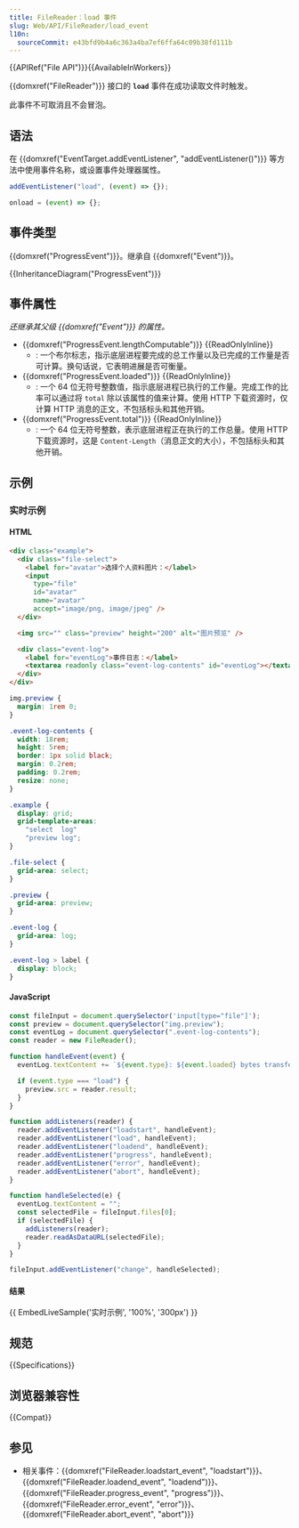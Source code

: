 ```yaml
---
title: FileReader：load 事件
slug: Web/API/FileReader/load_event
l10n:
  sourceCommit: e43bfd9b4a6c363a4ba7ef6ffa64c09b38fd111b
---
```


{{APIRef("File API")}}{{AvailableInWorkers}}

{{domxref("FileReader")}} 接口的 **`load`** 事件在成功读取文件时触发。

此事件不可取消且不会冒泡。

## 语法

在 {{domxref("EventTarget.addEventListener", "addEventListener()")}} 等方法中使用事件名称，或设置事件处理器属性。

```js
addEventListener("load", (event) => {});

onload = (event) => {};
```

## 事件类型

{{domxref("ProgressEvent")}}。继承自 {{domxref("Event")}}。

{{InheritanceDiagram("ProgressEvent")}}

## 事件属性

_还继承其父级 {{domxref("Event")}} 的属性。_

- {{domxref("ProgressEvent.lengthComputable")}} {{ReadOnlyInline}}
  - : 一个布尔标志，指示底层进程要完成的总工作量以及已完成的工作量是否可计算。换句话说，它表明进展是否可衡量。
- {{domxref("ProgressEvent.loaded")}} {{ReadOnlyInline}}
  - : 一个 64 位无符号整数值，指示底层进程已执行的工作量。完成工作的比率可以通过将 `total` 除以该属性的值来计算。使用 HTTP 下载资源时，仅计算 HTTP 消息的正文，不包括标头和其他开销。
- {{domxref("ProgressEvent.total")}} {{ReadOnlyInline}}
  - : 一个 64 位无符号整数，表示底层进程正在执行的工作总量。使用 HTTP 下载资源时，这是 `Content-Length`（消息正文的大小），不包括标头和其他开销。

## 示例

### 实时示例

#### HTML

```html
<div class="example">
  <div class="file-select">
    <label for="avatar">选择个人资料图片：</label>
    <input
      type="file"
      id="avatar"
      name="avatar"
      accept="image/png, image/jpeg" />
  </div>

  <img src="" class="preview" height="200" alt="图片预览" />

  <div class="event-log">
    <label for="eventLog">事件日志：</label>
    <textarea readonly class="event-log-contents" id="eventLog"></textarea>
  </div>
</div>
```

```css hidden
img.preview {
  margin: 1rem 0;
}

.event-log-contents {
  width: 18rem;
  height: 5rem;
  border: 1px solid black;
  margin: 0.2rem;
  padding: 0.2rem;
  resize: none;
}

.example {
  display: grid;
  grid-template-areas:
    "select  log"
    "preview log";
}

.file-select {
  grid-area: select;
}

.preview {
  grid-area: preview;
}

.event-log {
  grid-area: log;
}

.event-log > label {
  display: block;
}
```

#### JavaScript

```js
const fileInput = document.querySelector('input[type="file"]');
const preview = document.querySelector("img.preview");
const eventLog = document.querySelector(".event-log-contents");
const reader = new FileReader();

function handleEvent(event) {
  eventLog.textContent += `${event.type}: ${event.loaded} bytes transferred\n`;

  if (event.type === "load") {
    preview.src = reader.result;
  }
}

function addListeners(reader) {
  reader.addEventListener("loadstart", handleEvent);
  reader.addEventListener("load", handleEvent);
  reader.addEventListener("loadend", handleEvent);
  reader.addEventListener("progress", handleEvent);
  reader.addEventListener("error", handleEvent);
  reader.addEventListener("abort", handleEvent);
}

function handleSelected(e) {
  eventLog.textContent = "";
  const selectedFile = fileInput.files[0];
  if (selectedFile) {
    addListeners(reader);
    reader.readAsDataURL(selectedFile);
  }
}

fileInput.addEventListener("change", handleSelected);
```

#### 结果

{{ EmbedLiveSample('实时示例', '100%', '300px') }}

## 规范

{{Specifications}}

## 浏览器兼容性

{{Compat}}

## 参见

- 相关事件：{{domxref("FileReader.loadstart_event", "loadstart")}}、{{domxref("FileReader.loadend_event", "loadend")}}、{{domxref("FileReader.progress_event", "progress")}}、{{domxref("FileReader.error_event", "error")}}、{{domxref("FileReader.abort_event", "abort")}}
